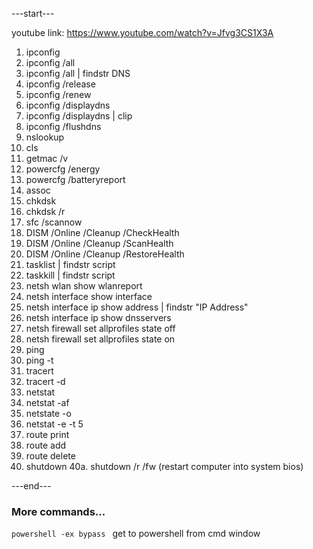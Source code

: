 ---start---

youtube link: https://www.youtube.com/watch?v=Jfvg3CS1X3A

1. ipconfig
2. ipconfig /all
3. ipconfig /all | findstr DNS
4. ipconfig /release
5. ipconfig /renew
6. ipconfig /displaydns
7. ipconfig /displaydns | clip
8. ipconfig /flushdns
9. nslookup
10. cls
11. getmac /v
12. powercfg /energy
13. powercfg /batteryreport
14. assoc
15. chkdsk
16. chkdsk /r
17. sfc /scannow
18. DISM /Online /Cleanup /CheckHealth
19. DISM /Online /Cleanup /ScanHealth
20. DISM /Online /Cleanup /RestoreHealth
21. tasklist | findstr script
22. taskkill | findstr script
23. netsh wlan show wlanreport
24. netsh interface show interface
25. netsh interface ip show address | findstr "IP Address"
26. netsh interface ip show dnsservers
27. netsh firewall set allprofiles state off
28. netsh firewall set allprofiles state on
29. ping 
30. ping -t
31. tracert
32. tracert -d
33. netstat
34. netstat -af
35. netstate -o
36. netstat -e -t 5
37. route print
38. route add
39. route delete
40. shutdown
40a. shutdown /r /fw (restart computer into system bios)

---end---

### More commands...
```powershell -ex bypass ``` get to powershell from cmd window

  






